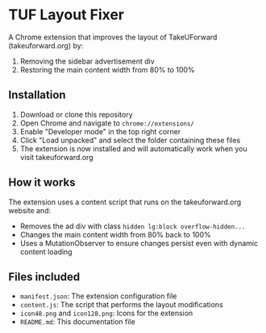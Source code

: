 # TUF Layout Fixer

A Chrome extension that improves the layout of TakeUForward (takeuforward.org) by:

1. Removing the sidebar advertisement div
2. Restoring the main content width from 80% to 100%

## Installation

1. Download or clone this repository
2. Open Chrome and navigate to `chrome://extensions/`
3. Enable "Developer mode" in the top right corner
4. Click "Load unpacked" and select the folder containing these files
5. The extension is now installed and will automatically work when you visit takeuforward.org

## How it works

The extension uses a content script that runs on the takeuforward.org website and:
- Removes the ad div with class `hidden lg:block overflow-hidden...`
- Changes the main content width from 80% back to 100%
- Uses a MutationObserver to ensure changes persist even with dynamic content loading

## Files included

- `manifest.json`: The extension configuration file
- `content.js`: The script that performs the layout modifications
- `icon48.png` and `icon128.png`: Icons for the extension
- `README.md`: This documentation file 